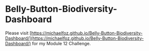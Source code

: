 # Belly-Button-Biodiversity-Dashboard
Please visit [https://michaelfoz.github.io/Belly-Button-Biodiversity-Dashboard/](https://michaelfoz.github.io/Belly-Button-Biodiversity-Dashboard/) for my Module 12 Challenge.
